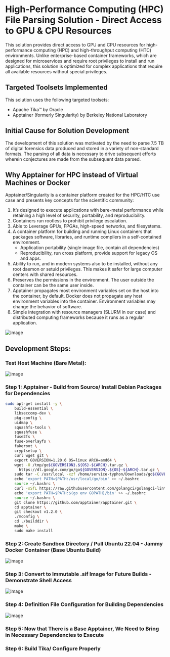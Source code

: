 # High-Performance Computing (HPC) File Parsing Solution - Direct Access to GPU & CPU Resources

This solution provides direct access to GPU and CPU resources for high-performance computing (HPC) and high-throughput computing (HTC) environments. Unlike enterprise-based container frameworks, which are designed for microservices and require root privileges to install and run applications, this solution is optimized for complex applications that require all available resources without special privileges.

## Targeted Toolsets Implemented

This solution uses the following targeted toolsets:

- Apache Tika™ by Oracle
- Apptainer (formerly Singularity) by Berkeley National Laboratory

## Initial Cause for Solution Development

The development of this solution was motivated by the need to parse 7.5 TB of digital forensics data produced and stored in a variety of non-standard formats. The parsing of all data is necessary to drive subsequent efforts wherein conjectures are made from the subsequent data parsed.

## Why Apptainer for HPC instead of Virtual Machines or Docker

Apptainer/Singularity is a container platform created for the HPC/HTC use case and presents key concepts for the scientific community:

1. It’s designed to execute applications with bare-metal performance while retaining a high level of security, portability, and reproducibility.
2. Containers run rootless to prohibit privilege escalation.
3. Able to Leverage GPUs, FPGAs, high-speed networks, and filesystems.
4. A container platform for building and running Linux containers that packages software, libraries, and runtime compilers in a self-contained environment. 
   - Application portability (single image file, contain all dependencies) 
   - Reproducibility, run cross platform, provide support for legacy OS and apps.
5. Ability to run, and in modern systems also to be installed, without any root daemon or setuid privileges. This makes it safer for large computer centers with shared resources.
6. Preserves the permissions in the environment. The user outside the container can be the same user inside.
7. Apptainer propagates most environment variables set on the host into the container, by default. Docker does not propagate any host environment variables into the container. Environment variables may change the behavior of software.  
8. Simple integration with resource managers (SLURM in our case) and distributed computing frameworks because it runs as a regular application. 

![image](https://github.com/alexander-labarge/hpc-tika-build/assets/103531175/945a382c-3488-4c65-a743-44f0a704c7a5)

## Development Steps:

### Test Host Machine (Bare Metal):

![image](https://github.com/alexander-labarge/hpc-tika-build/assets/103531175/0c14fa9e-2508-4c80-9883-f016eb70484f)

### Step 1: Apptainer - Build from Source/ Install Debian Packages for Dependencies

```bash
sudo apt-get install -y \
    build-essential \
    libseccomp-dev \
    pkg-config \
    uidmap \
    squashfs-tools \
    squashfuse \
    fuse2fs \
    fuse-overlayfs \
    fakeroot \
    cryptsetup \
    curl wget git \
    export GOVERSION=1.20.6 OS=linux ARCH=amd64 \
    wget -O /tmp/go${GOVERSION}.${OS}-${ARCH}.tar.gz \
      https://dl.google.com/go/go${GOVERSION}.${OS}-${ARCH}.tar.gz \
    sudo tar -C /usr/local -xzf /home/service-typhon/Downloads/go${GOVERSION}.${OS}-${ARCH}.tar.gz \
    echo 'export PATH=$PATH:/usr/local/go/bin' >> ~/.bashrc
    source ~/.bashrc \
    curl -sSfL https://raw.githubusercontent.com/golangci/golangci-lint/master/install.sh | sh -s -- -b $(go env GOPATH)/bin v1.51.1 \
    echo 'export PATH=$PATH:$(go env GOPATH)/bin' >> ~/.bashrc
    source ~/.bashrc \
    git clone https://github.com/apptainer/apptainer.git \
    cd apptainer \
    git checkout v1.2.0 \
    ./mconfig \
    cd ./builddir \
    make \
    sudo make install
```

### Step 2: Create Sandbox Directory / Pull Ubuntu 22.04 - Jammy Docker Container (Base Ubuntu Build)
![image](https://github.com/alexander-labarge/hpc-tika-build/assets/103531175/7aaf3e7e-cb74-40d1-9971-24808b0885f8)

### Step 3: Convert to Immutable .sif Image for Future Builds - Demonstrate Shell Access
![image](https://github.com/alexander-labarge/hpc-tika-build/assets/103531175/88b8bf10-0e96-4ad3-8d91-6135140e9a00)

### Step 4: Definition File Configuration for Building Dependencies

![image](https://github.com/alexander-labarge/hpc-tika-build/assets/103531175/0d3b4389-7329-4a06-b551-392b07586abc)

### Step 5: Now that There is a Base Apptainer, We Need to Bring in Necessary Dependencies to Execute

### Step 6: Build Tika/ Configure Properly
